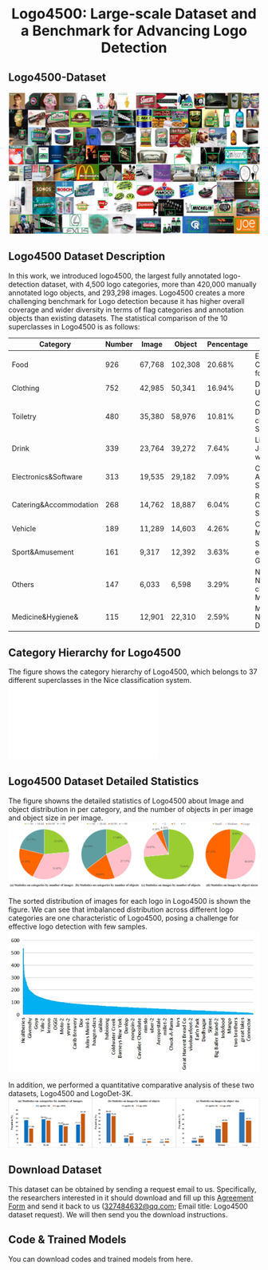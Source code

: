 # <p align='center'>Logo4500: Large-scale Dataset and a Benchmark for Advancing Logo Detection </p>

## Logo4500-Dataset
![example](example.png)

## Logo4500 Dataset Description
In this work, we introduced logo4500, the largest fully annotated logo-detection dataset, with 4,500 logo categories, more than 420,000 manually annotated logo objects, and 293,298 images. Logo4500 creates a more challenging benchmark for Logo detection because it has higher overall coverage and wider diversity in terms of flag categories and annotation objects than existing datasets. The statistical comparison of the 10 superclasses in Logo4500 is as follows:

| Category | Number | Image | Object | Pencentage | Content |
|-----|-----|-----|-----|-----|-----|
| Food | 926 | 67,768 | 102,308 | 20.68% | Eggs, Dairy, Meat, Condiment, Fast food, Snack|
| Clothing | 752 | 42,985 | 50,341 | 16.94% | Dress, Shoes, Underwear, Hat |
| Toiletry | 480 | 35,380 | 58,976 | 10.81% | Cosmetic, Dentifrice, cleansing lotion, Shower Gel |
| Drink | 339 | 23,764 | 39,272 | 7.64% | Liquor, Fruit Juice, Portable water, Beverage |
| Electronics&Software | 313 | 19,535 | 29,182 | 7.09% | Computer, Phone, Audio, Software, Switch |
| Catering&Accommodation | 268 | 14,762 | 18,887 | 6.04% | Restaurant, Hotel, Café, Dessert Shop |
| Vehicle | 189 | 11,289 | 14,603 | 4.26% | Car, Bicycle, Motor, Plane |
| Sport&Amusement | 161 | 9,317 | 12,392 | 3.63% | Sporting equipment, Toy, Game  |
| Others | 147 | 6,033 | 6,598 | 3.29% | Not included in Nice classification(e.g., Music,Anime) |
| Medicine&Hygiene& | 115 | 12,901 | 22,310 | 2.59% | Medicine, Nutrient, Tissue, Disinfectant |

## Category Hierarchy for Logo4500
The figure shows the category hierarchy of Logo4500, which belongs to 37 different superclasses in the Nice classification system.
![example](suntopu.pdf)

## Logo4500 Dataset Detailed Statistics
The figure showns the detailed statistics of Logo4500 about Image and object distribution in per category, and the number of objects in per image and object size in per image.
![example](statistic.png)

The sorted distribution of images for each logo in Logo4500 is shown the figure. We can see that imbalanced distribution across different logo categories are one characteristic of Logo4500, posing a challenge for effective logo detection with few samples.
![example](statistic_histogram.png)

In addition, we performed a quantitative comparative analysis of these two datasets, Logo4500 and LogoDet-3K.
![example](comparison.png)

## Download Dataset
This dataset can be obtained by sending a request email to us. Specifically, the researchers interested in it should download and fill up this [Agreement Form](https://github.com/housujuan123/Logo4500/blob/main/Agreement%20and%20Disclaimer.pdf) and send it back to us (327484632@qq.com; Email title: Logo4500 dataset request). We will then send you the download instructions.

## Code & Trained Models
You can download codes and trained models from here.
